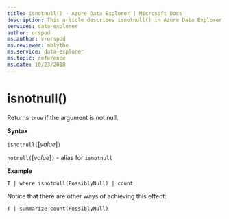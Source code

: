 ```yaml
---
title: isnotnull() - Azure Data Explorer | Microsoft Docs
description: This article describes isnotnull() in Azure Data Explorer.
services: data-explorer
author: orspod
ms.author: v-orspod
ms.reviewer: mblythe
ms.service: data-explorer
ms.topic: reference
ms.date: 10/23/2018
---
```

# isnotnull()

Returns `true` if the argument is not null.

**Syntax**

`isnotnull(`[*value*]`)`

`notnull(`[*value*]`)` - alias for `isnotnull`

**Example**

```kusto
T | where isnotnull(PossiblyNull) | count
```

Notice that there are other ways of achieving this effect:

```kusto
T | summarize count(PossiblyNull)
```